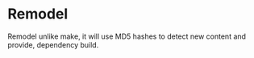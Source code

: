 Remodel
=======

Remodel unlike make, it will use MD5 hashes to detect new content and provide, dependency build. 

